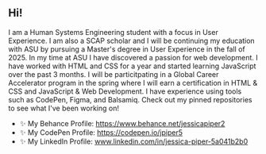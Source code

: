 ## Hi! 
I am a Human Systems Engineering student with a focus in User Experience. I am also a SCAP scholar and I will be continuing my education with ASU by pursuing a Master's degree in User Experience in the fall of 2025. In my time at ASU I have discovered a passion for web development. I have worked with HTML and CSS for a year and started learning JavaScript over the past 3 months. I will be particitpating in a Global Career Accelerator program in the spring where I will earn a certification in HTML & CSS and JavaScript & Web Development. I have experience using tools such as CodePen, Figma, and Balsamiq. Check out my pinned repositories to see what I've been working on!
- ✨ My Behance Profile: https://www.behance.net/jessicapiper2
- ✨ My CodePen Profile: https://codepen.io/jpiper5
- ✨ My LinkedIn Profile: www.linkedin.com/in/jessica-piper-5a041b2b0

<!--
**jpiper5/jpiper5** is a ✨ _special_ ✨ repository because its `README.md` (this file) appears on your GitHub profile.

Here are some ideas to get you started:

- 🔭 I’m currently working on ...
- 🌱 I’m currently learning ...
- 👯 I’m looking to collaborate on ...
- 🤔 I’m looking for help with ...
- 💬 Ask me about ...
- 📫 How to reach me: ...
- 😄 Pronouns: ...
- ⚡ Fun fact: ...
-->
